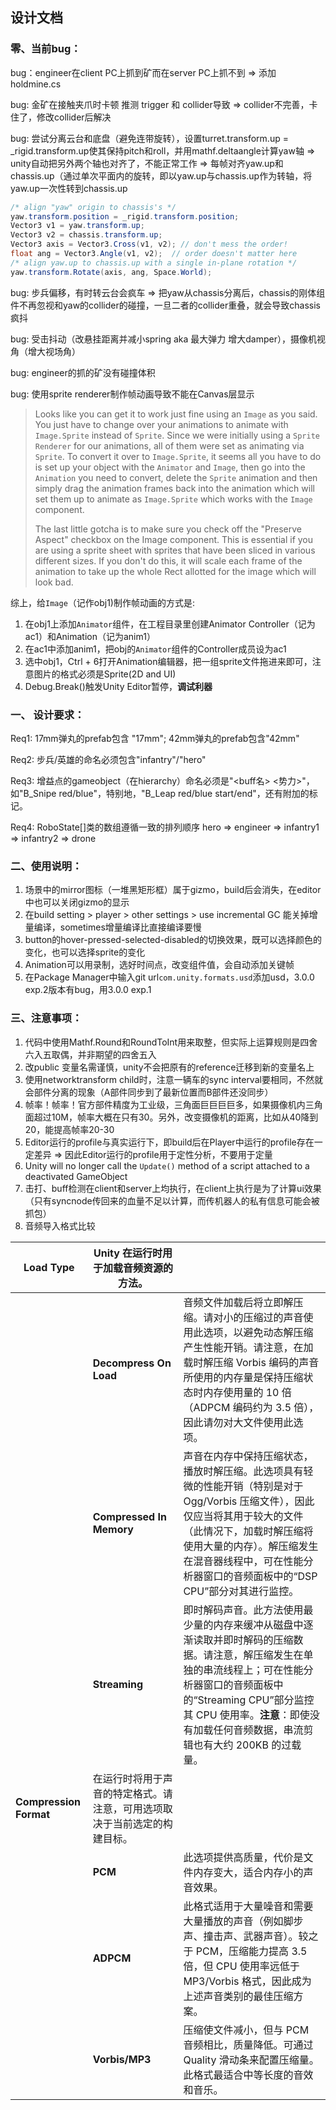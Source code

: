 ## 设计文档

### 零、当前bug：

bug：engineer在client PC上抓到矿而在server PC上抓不到 => 添加holdmine.cs

bug: 金矿在接触夹爪时卡顿 推测 trigger 和 collider导致 => collider不完善，卡住了，修改collider后解决

bug: 尝试分离云台和底盘（避免连带旋转），设置turret.transform.up = _rigid.transform.up使其保持pitch和roll，并用mathf.deltaangle计算yaw轴 => unity自动把另外两个轴也对齐了，不能正常工作 => 每帧对齐yaw.up和chassis.up（通过单次平面内的旋转，即以yaw.up与chassis.up作为转轴，将yaw.up一次性转到chassis.up

```csharp
/* align "yaw" origin to chassis's */
yaw.transform.position = _rigid.transform.position;
Vector3 v1 = yaw.transform.up;
Vector3 v2 = chassis.transform.up;
Vector3 axis = Vector3.Cross(v1, v2); // don't mess the order!
float ang = Vector3.Angle(v1, v2);	// order doesn't matter here
/* align yaw.up to chassis.up with a single in-plane rotation */
yaw.transform.Rotate(axis, ang, Space.World);
```

bug: 步兵偏移，有时转云台会疯车 => 把yaw从chassis分离后，chassis的刚体组件不再忽视和yaw的collider的碰撞，一旦二者的collider重叠，就会导致chassis疯抖

bug: 受击抖动（改悬挂距离并减小spring aka 最大弹力 增大damper），摄像机视角（增大视场角）

bug: engineer的抓的矿没有碰撞体积

bug: 使用sprite renderer制作帧动画导致不能在Canvas层显示

> Looks like you can get it to work just fine using an `Image` as you said.  You just have to change over your animations to animate with  `Image.Sprite` instead of `Sprite`. Since we were initially using a `Sprite Renderer` for our animations, all of them were set as animating via `Sprite`. To convert it over to `Image.Sprite`, it seems all you have to do  is set up your object with the `Animator` and `Image`, then go into the `Animation` you need to convert, delete the `Sprite` animation and then simply drag the animation frames back into the animation which will set them up to animate as `Image.Sprite` which works with the  `Image` component. 
>
>  The last little gotcha is to make sure you check off the "Preserve Aspect" checkbox on the Image component. This is essential if you are  using a sprite sheet with sprites that have been sliced in various  different sizes. If you don't do this, it will scale each frame of the  animation to take up the whole Rect allotted for the image which will look bad.

综上，给`Image`（记作obj1)制作帧动画的方式是:

1. 在obj1上添加`Animator`组件，在工程目录里创建Animator Controller（记为ac1）和Animation（记为anim1）
2. 在ac1中添加anim1，把obj的`Animator`组件的Controller成员设为ac1
3. 选中obj1，Ctrl + 6打开Animation编辑器，把一组sprite文件拖进来即可，注意图片的格式必须是Sprite(2D and UI)
4. Debug.Break()触发Unity Editor暂停，**调试利器**



### 一、 设计要求：

Req1: 17mm弹丸的prefab包含 "17mm"; 42mm弹丸的prefab包含"42mm"

Req2: 步兵/英雄的命名必须包含"infantry"/"hero"

Req3: 增益点的gameobject（在hierarchy）命名必须是"<buff名> <势力>"，如"B_Snipe red/blue"，特别地，"B_Leap red/blue start/end"，还有附加的标记。

Req4: RoboState[]类的数组遵循一致的排列顺序 hero => engineer => infantry1 => infantry2 => drone 



### 二、使用说明：

1. 场景中的mirror图标（一堆黑矩形框）属于gizmo，build后会消失，在editor中也可以关闭gizmo的显示
1. 在build setting > player > other settings > use incremental GC 能关掉增量编译，sometimes增量编译比直接编译要慢
1. button的hover-pressed-selected-disabled的切换效果，既可以选择颜色的变化，也可以选择sprite的变化
1. Animation可以用录制，选好时间点，改变组件值，会自动添加关键帧
1. 在Package Manager中输入git url`com.unity.formats.usd`添加usd，3.0.0 exp.2版本有bug，用3.0.0 exp.1

### 三、注意事项：

1. 代码中使用Mathf.Round和RoundToInt用来取整，但实际上运算规则是四舍六入五取偶，并非期望的四舍五入
1. 改public 变量名需谨慎，unity不会把原有的reference迁移到新的变量名上
3. 使用networktransform child时，注意一辆车的sync interval要相同，不然就会部件分离的现象（A部件同步到了最新位置而B部件还没同步）
4. 帧率！帧率！官方部件精度为工业级，三角面巨巨巨巨多，如果摄像机内三角面超过10M，帧率大概在只有30。另外，改变摄像机的距离，比如从40降到20，能提高帧率20-30
4. Editor运行的profile与真实运行下，即build后在Player中运行的profile存在一定差异 => 因此Editor运行的profile用于定性分析，不要用于定量
4.  Unity will no longer call the `Update()` method of a script attached to a deactivated GameObject
4.  击打、buff检测在client和server上均执行，在client上执行是为了计算ui效果（只有syncnode传回来的血量不足以计算，而传机器人的私有信息可能会被抓包）
2. 音频导入格式比较

| **Load Type**          | Unity 在运行时用于加载音频资源的方法。                       |                                                              |
| ---------------------- | ------------------------------------------------------------ | ------------------------------------------------------------ |
|                        | **Decompress On Load**                                       | 音频文件加载后将立即解压缩。请对小的压缩过的声音使用此选项，以避免动态解压缩产生性能开销。请注意，在加载时解压缩 Vorbis 编码的声音所使用的内存量是保持压缩状态时内存使用量的 10 倍（ADPCM 编码约为 3.5 倍），因此请勿对大文件使用此选项。 |
|                        | **Compressed In Memory**                                     | 声音在内存中保持压缩状态，播放时解压缩。此选项具有轻微的性能开销（特别是对于  Ogg/Vorbis  压缩文件），因此仅应当将其用于较大的文件（此情况下，加载时解压缩将使用大量的内存）。解压缩发生在混音器线程中，可在性能分析器窗口的音频面板中的“DSP CPU”部分对其进行监控。 |
|                        | **Streaming**                                                | 即时解码声音。此方法使用最少量的内存来缓冲从磁盘中逐渐读取并即时解码的压缩数据。请注意，解压缩发生在单独的串流线程上；可在性能分析器窗口的音频面板中的“Streaming CPU”部分监控其 CPU 使用率。**注意**：即使没有加载任何音频数据，串流剪辑也有大约 200KB 的过载量。 |
| **Compression Format** | 在运行时将用于声音的特定格式。请注意，可用选项取决于当前选定的构建目标。 |                                                              |
|                        | **PCM**                                                      | 此选项提供高质量，代价是文件内存变大，适合内存小的声音效果。 |
|                        | **ADPCM**                                                    | 此格式适用于大量噪音和需要大量播放的声音（例如脚步声、撞击声、武器声音）。较之于 PCM，压缩能力提高 3.5 倍，但 CPU 使用率远低于 MP3/Vorbis 格式，因此成为上述声音类别的最佳压缩方案。 |
|                        | **Vorbis/MP3**                                               | 压缩使文件减小，但与 PCM 音频相比，质量降低。可通过 Quality 滑动条来配置压缩量。此格式最适合中等长度的音效和音乐。 |
